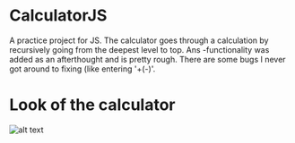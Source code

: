 # CalculatorJS
A practice project for JS. The calculator goes through a calculation by recursively going from the deepest level to top.
Ans -functionality was added as an afterthought and is pretty rough. There are some bugs I never got around to fixing
(like entering '+(-)'.
# Look of the calculator
![alt text](https://www.eetusalli.com/static/media/calc.287dd358.png)
